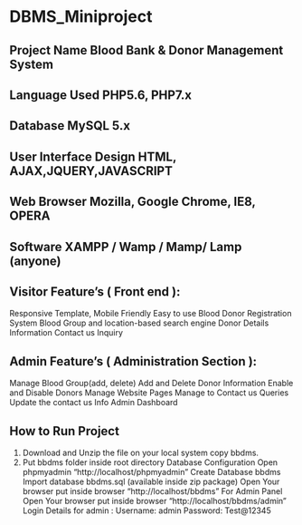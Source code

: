 # DBMS_Miniproject


## Project Name	Blood Bank & Donor Management System
## Language Used	PHP5.6, PHP7.x
## Database	MySQL 5.x
## User Interface Design	HTML, AJAX,JQUERY,JAVASCRIPT
## Web Browser	Mozilla, Google Chrome, IE8, OPERA
## Software	XAMPP / Wamp / Mamp/ Lamp (anyone)

## Visitor Feature’s ( Front end ):
Responsive Template, Mobile Friendly
Easy to use
Blood Donor Registration System
Blood Group and location-based search engine
Donor Details Information
Contact us Inquiry

## Admin Feature’s ( Administration Section ):
Manage Blood Group(add, delete)
Add and Delete Donor Information
Enable and Disable Donors
Manage Website Pages
Manage to Contact us Queries
Update the contact us Info
Admin Dashboard

## How to Run Project
1. Download and Unzip the file on your local system copy bbdms.
2. Put bbdms folder inside root directory
Database Configuration
Open phpmyadmin “http://localhost/phpmyadmin”
Create Database bbdms
Import database bbdms.sql (available inside zip package)
Open Your browser put inside browser “http://localhost/bbdms”
For Admin Panel
Open Your browser put inside browser “http://localhost/bbdms/admin”
Login Details for admin :
Username: admin
Password: Test@12345
